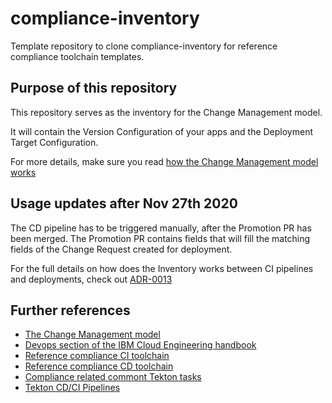 # compliance-inventory

Template repository to clone compliance-inventory for reference compliance toolchain templates.

## Purpose of this repository

This repository serves as the inventory for the Change Management model.

It will contain the Version Configuration of your apps and the Deployment Target Configuration.

For more details, make sure you read [how the Change Management model works](https://cloud.ibm.com/docs/devsecops?topic=devsecops-cd-devsecops-automate-changemgmt)

## Usage updates after Nov 27th 2020

The CD pipeline has to be triggered manually, after the Promotion PR has been merged. The Promotion PR contains fields that will fill the matching fields of the Change Request created for deployment.

For the full details on how does the Inventory works between CI pipelines and deployments, check out [ADR-0013](https://github.ibm.com/cocoa/adr/blob/master/0013-inventory.markdown)

## Further references

* [The Change Management model](https://cloud.ibm.com/docs/devsecops?topic=devsecops-cd-devsecops-automate-changemgmt)
* [Devops section of the IBM Cloud Engineering handbook](https://pages.github.ibm.com/CloudEngineering/system_architecture/devops/)
* [Reference compliance CI toolchain](https://github.ibm.com/one-pipeline/compliance-ci-toolchain)
* [Reference compliance CD toolchain](https://github.ibm.com/one-pipeline/compliance-cd-toolchain)
* [Compliance related commont Tekton tasks](https://github.ibm.com/one-pipeline/common-tekton-tasks)
* [Tekton CD/CI Pipelines](https://github.com/tektoncd/pipeline)
